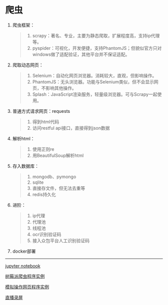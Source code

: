 # 爬虫

1. 爬虫框架：
    > 1. scrapy：著名、专业，主要为静态爬取，扩展程度高，支持ip代理等。
    > 2. pyspider：可视化，开发便捷，支持PhantomJS；但貌似官方只对windows做了适配验证，其他平台并不保证适配。

2. 爬取动态网页：
    > 1. Selenium：自动化网页浏览器。消耗较大，直观，但影响操作。
    > 2. PhantomJS：无头浏览器。功能与Selenium类似，但不会显示网页，不影响其他操作。
    > 3. Splash：JavaScript渲染服务，轻量级浏览器。可与Scrapy一起使用。

3. 普通方式请求网页：requests
    > 1. 得到html代码
    > 2. 访问restful api接口，直接得到json数据

4. 解析html：
    > 1. 使用正则re
    > 2. 用BeautifulSoup解析html

5. 存入数据库：
    > 1. mongodb、pymongo
    > 2. sqlite
    > 3. 直接存文件，但无法去重等
    > 4. redis持久化

6. 进阶：
    > 1. ip代理
    > 2. 代理池
    > 3. 线程池
    > 4. ocr识别验证码
    > 5. 接入众包平台人工识别验证码

7. docker部署

------------------------------------------------

[jupyter notebook](尝试.ipynb)

[树莓派爬虫程序实例](test.py)

[模拟操作网页程序实例](https://github.com/zhangsheng377/spider_wechat_official_accounts)

[直播录屏](#fragment)
